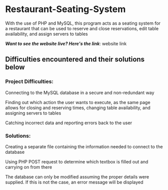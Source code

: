 # Restaurant-Seating-System
With the use of PHP and MySQL, this program acts as a seating system for a restaurant that can be used to reserve and close reservations, edit table availability, and assign servers to tables

**_Want to see the website live? Here's the link_**: website link 

## Difficulties encountered and their solutions below 

### Project Difficulties: 

Connecting to the MySQL database in a secure and non-redundant way

Finding out which action the user wants to execute, as the same page allows for closing and reserving times, changing table availability, and assigning servers to tables

Catching incorrect data and reporting errors back to the user

### Solutions:

Creating a separate file containing the information needed to connect to the database

Using PHP POST request to determine which textbox is filled out and carrying on from there

The database can only be modified assuming the proper details were supplied. If this is not the case, an error message will be displayed

